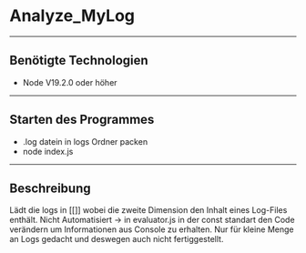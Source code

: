 # Analyze_MyLog
---
## Benötigte Technologien
- Node V19.2.0 oder höher

---
## Starten des Programmes
- .log datein in logs Ordner packen
- node index.js
---
## Beschreibung 
Lädt die logs in [[]] wobei die zweite Dimension den Inhalt eines Log-Files enthält.
Nicht Automatisiert -> in evaluator.js in der const standart den Code verändern um Informationen aus Console zu erhalten.
Nur für kleine Menge an Logs gedacht und deswegen auch nicht fertiggestellt.